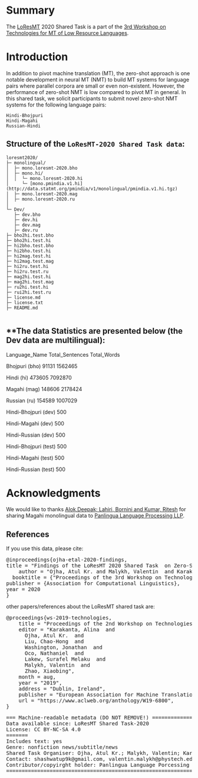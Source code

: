 # Summary

The [LoResMT](https://github.com/panlingua/loresmt-2020/) 2020 Shared Task is a part of the [3rd Workshop on Technologies for MT of Low Resource Languages](https://sites.google.com/view/loresmt/).

# Introduction
In addition to pivot machine translation (MT), the zero-shot approach is one notable development in neural MT (NMT) to build MT systems for language pairs where parallel corpora are small or even non-existent. However, the performance of zero-shot NMT is low compared to pivot MT in general. In this shared task, we solicit participants to submit novel zero-shot NMT systems for the following language pairs:

	Hindi-Bhojpuri
	Hindi-Magahi
	Russian-Hindi

## Structure of the `LoResMT-2020 Shared Task data`:
```
loresmt2020/
├─ monolingual/
│  ├─ mono.loresmt-2020.bho
│  ├─ mono.hi/
│  │  └─ mono.loresmt-2020.hi
│     └─ [mono.pmindia.v1.hi](http://data.statmt.org/pmindia/v1/monolingual/pmindia.v1.hi.tgz)	
│  ├─ mono.loresmt-2020.mag
│  ├─ mono.loresmt-2020.ru
│  
└─ Dev/
   ├─ dev.bho
   ├─ dev.hi
   ├─ dev.mag   
   ├─ dev.ru
├─ bho2hi.test.bho
├─ bho2hi.test.hi
├─ hi2bho.test.bho
├─ hi2bho.test.hi
├─ hi2mag.test.hi
├─ hi2mag.test.mag
├─ hi2ru.test.hi
├─ hi2ru.test.ru
├─ mag2hi.test.hi
├─ mag2hi.test.mag
├─ ru2hi.test.hi
├─ rui2hi.test.ru
├─ license.md
├─ license.txt
├─ README.md
   
```
**The data Statistics are presented below (the Dev data are multilingual):
-----------------------------------------------------
Language_Name	Total_Sentences		Total_Words

Bhojpuri (bho)	91131	1562465

Hindi (hi)	473605	7092870

Magahi (mag)	148606	2178424

Russian (ru)	154589	1007029

Hindi-Bhojpuri (dev)	500

Hindi-Magahi (dev)	500

Hindi-Russian (dev)	500

Hindi-Bhojpuri (test)	500

Hindi-Magahi (test)	500

Hindi-Russian (test)	500

# Acknowledgments

We would like to thanks [Alok,Deepak; Lahiri, Bornini and Kumar, Ritesh](http://lrec-conf.org/workshops/lrec2018/W11/pdf/26_W11.pdf) for sharing  Magahi monolingual data to [Panlingua Language Processing LLP](http://panlingua.co.in/). 

## References
If you use this data, please cite:
<pre>
@inproceedings{ojha-etal-2020-findings,
title = "Findings of the LoResMT 2020 Shared Task  on Zero-Shot for Low-Resource languages",
    author = "Ojha, Atul Kr. and Malykh, Valentin  and Karakanta, Alina  and Liu, Chao-Hong",
  booktitle = {"Proceedings of the 3rd Workshop on Technologies for MT of Low Resource Languages"},
publisher = {Association for Computational Linguistics},
year = 2020
}
</pre>
other papers/references about the LoResMT shared task are:
<pre>
@proceedings{ws-2019-technologies,
    title = "Proceedings of the 2nd Workshop on Technologies for MT of Low Resource Languages",
    editor = "Karakanta, Alina  and
      Ojha, Atul Kr.  and
      Liu, Chao-Hong  and
      Washington, Jonathan  and
      Oco, Nathaniel  and
      Lakew, Surafel Melaku  and
      Malykh, Valentin  and
      Zhao, Xiaobing",
    month = aug,
    year = "2019",
    address = "Dublin, Ireland",
    publisher = "European Association for Machine Translation",
    url = "https://www.aclweb.org/anthology/W19-6800",
}
</pre>

<pre>
=== Machine-readable metadata (DO NOT REMOVE!) ================================
Data available since: LoResMT Shared Task-2020
License: CC BY-NC-SA 4.0
=======
Includes text: yes
Genre: nonfiction news/subtitle/news
Shared Task Organiser: Ojha, Atul Kr.; Malykh, Valentin; Karakanta, Alina; Liu, Chao-Hong
Contact: shashwatup9k@gmail.com, valentin.malykh@phystech.edu
Contributor/copyirght holder: Panlingua Language Porcessing LLP
===============================================================================
</pre>
